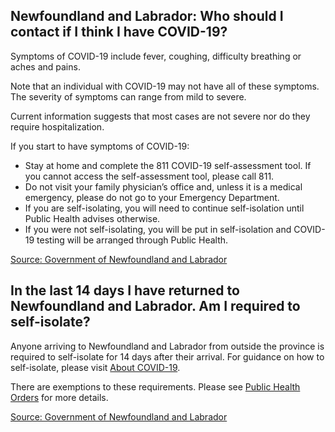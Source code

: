 ## Newfoundland and Labrador: Who should I contact if I think I have COVID-19?

Symptoms of COVID-19 include fever, coughing, difficulty breathing or aches and pains.

Note that an individual with COVID-19 may not have all of these symptoms. The severity of symptoms can range from mild to severe.

Current information suggests that most cases are not severe nor do they require hospitalization.

If you start to have symptoms of COVID-19:

- Stay at home and complete the 811 COVID-19 self-assessment tool. If you cannot access the self-assessment tool, please call 811.
- Do not visit your family physician’s office and, unless it is a medical emergency, please do not go to your Emergency Department.
- If you are self-isolating, you will need to continue self-isolation until Public Health advises otherwise.
- If you were not self-isolating, you will be put in self-isolation and COVID-19 testing will be arranged through Public Health.

[Source: Government of Newfoundland and Labrador](https://www.gov.nl.ca/covid-19/about-covid-19/)

## In the last 14 days I have returned to Newfoundland and Labrador. Am I required to self-isolate?

Anyone arriving to Newfoundland and Labrador from outside the province is required to self-isolate for 14 days after their arrival.
For guidance on how to self-isolate, please visit [About COVID-19](https://www.gov.nl.ca/covid-19/about-covid-19/).

There are exemptions to these requirements. Please see [Public Health Orders](https://www.gov.nl.ca/covid-19/public-health-orders/) for more details.

[Source: Government of Newfoundland and Labrador](https://www.gov.nl.ca/covid-19/faqs/)
